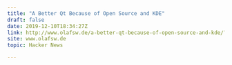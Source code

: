 ```yaml
---
title: "A Better Qt Because of Open Source and KDE"
draft: false
date: 2019-12-10T18:34:27Z
link: http://www.olafsw.de/a-better-qt-because-of-open-source-and-kde/?utm_medium=RSS&utm_source=hune
site: www.olafsw.de
topic: Hacker News  

---
```

